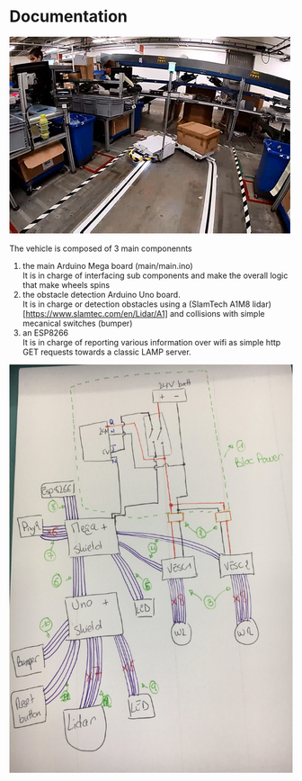 # Documentation

![AGV in operation](img/agv_preview_mtb00.jpg)

The vehicle is composed of 3 main componennts
1. the main Arduino Mega board (main/main.ino) <br> It is in charge of interfacing sub components and make the overall logic that make wheels spins
2. the obstacle detection Arduino Uno board. <br> It is in charge or detection obstacles using a (SlamTech A1M8 lidar)[https://www.slamtec.com/en/Lidar/A1] and collisions with simple mecanical switches (bumper)
3. an ESP8266 <br>It is in charge of reporting various information over wifi as simple http GET requests towards a classic LAMP server. 


![connection diagram](img/connection_diagram.jpg)


